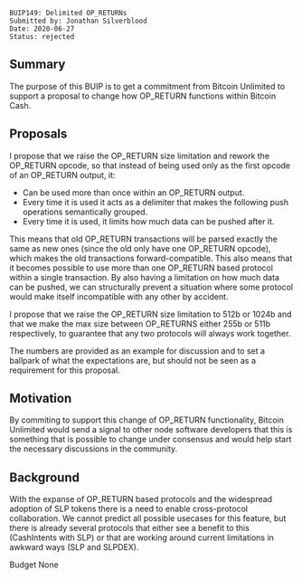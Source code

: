     BUIP149: Delimited OP_RETURNs
    Submitted by: Jonathan Silverblood
    Date: 2020-06-27
    Status: rejected


Summary
-------
The purpose of this BUIP is to get a commitment from Bitcoin Unlimited to support a proposal to change how OP_RETURN functions within Bitcoin Cash.


Proposals
---------
I propose that we raise the OP_RETURN size limitation and rework the OP_RETURN opcode, so that instead of being used only as the first opcode of an OP_RETURN output, it:

- Can be used more than once within an OP_RETURN output.
- Every time it is used it acts as a delimiter that makes the following push operations semantically grouped.
- Every time it is used, it limits how much data can be pushed after it.

This means that old OP_RETURN transactions will be parsed exactly the same as new ones (since the old only have one OP_RETURN opcode), which makes the old transactions forward-compatible. This also means that it becomes possible to use more than one OP_RETURN based protocol within a single transaction. By also having a limitation on how much data can be pushed, we can structurally prevent a situation where some protocol would make itself incompatible with any other by accident.

I propose that we raise the OP_RETURN size limitation to 512b or 1024b and that we make the max size between OP_RETURNS either 255b or 511b respectively, to guarantee that any two protocols will always work together.

The numbers are provided as an example for discussion and to set a ballpark of what the expectations are, but should not be seen as a requirement for this proposal.


Motivation
----------

By commiting to support this change of OP_RETURN functionality, Bitcoin Unlimited would send a signal to other node software developers that this is something that is possible to change under consensus and would help start the necessary discussions in the community.


Background
----------

With the expanse of OP_RETURN based protocols and the widespread adoption of SLP tokens there is a need to enable cross-protocol collaboration. We cannot predict all possible usecases for this feature, but there is already several protocols that either see a benefit to this (CashIntents with SLP) or that are working around current limitations in awkward ways (SLP and SLPDEX).


Budget
None

